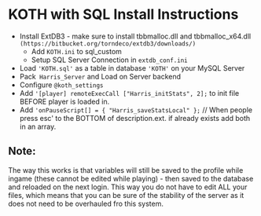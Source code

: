 # KOTH with SQL Install Instructions

- Install ExtDB3 - make sure to install tbbmalloc.dll and tbbmalloc_x64.dll ```(https://bitbucket.org/torndeco/extdb3/downloads/)```
    - Add ```KOTH.ini``` to sql_custom
    - Setup SQL Server Connection in ```extdb_conf.ini```
- Load ```'KOTH.sql'``` as a table in database ```'KOTH'``` on your MySQL Server
- Pack``` Harris_Server``` and Load on Server backend
- Configure ```@koth_settings```
- Add ```'[player] remoteExecCall ["Harris_initStats", 2];``` to init file BEFORE player is loaded in.
- Add ```'onPauseScript[] = { "Harris_saveStatsLocal" };``` // When people press esc' to the BOTTOM of description.ext. if already exists add both in an array.

## Note:
The way this works is that variables will still be saved to the profile while ingame (these cannot be edited while playing) - then saved to the database and reloaded on the next login. This way you do not have to edit ALL your files, which means that you can be sure of the stability of the server as it does not need to be overhauled fro this system.